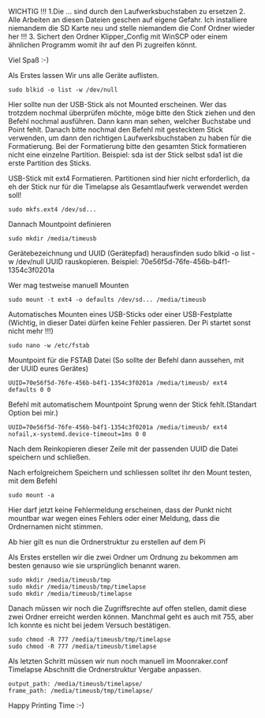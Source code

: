 
WICHTIG !!!
1.Die ... sind durch den Laufwerksbuchstaben zu ersetzen
2. Alle Arbeiten an diesen Dateien geschen auf eigene Gefahr. Ich installiere niemandem die SD Karte neu und stelle niemandem die Conf Ordner wieder her !!!
3. Sichert den Ordner Klipper_Config mit WinSCP oder einem ähnlichen Programm womit ihr auf den Pi zugreifen könnt.

Viel Spaß :-)


Als Erstes lassen Wir uns alle Geräte auflisten.
```
sudo blkid -o list -w /dev/null
```
Hier sollte nun der USB-Stick als not Mounted erscheinen. Wer das trotzdem nochmal überprüfen möchte, möge bitte den Stick ziehen und den Befehl nochmal ausführen.
Dann kann man sehen, welcher Buchstabe und Point fehlt.
Danach bitte nochmal den Befehl mit gestecktem Stick verwenden, um dann den richtigen Laufwerksbuchstaben zu haben für die Formatierung.
Bei der Formatierung bitte den gesamten Stick formatieren nicht eine einzelne Partition. Beispiel: sda ist der Stick selbst sda1 ist die erste Partition des Sticks.

USB-Stick mit ext4 Formatieren.
Partitionen sind hier nicht erforderlich, da eh der Stick nur für die Timelapse als Gesamtlaufwerk verwendet werden soll!
```
sudo mkfs.ext4 /dev/sd...
```
Dannach Mountpoint definieren
```
sudo mkdir /media/timeusb
```
Gerätebezeichnung und UUID (Gerätepfad) herausfinden
sudo blkid -o list -w /dev/null
UUID rauskopieren. Beispiel: 70e56f5d-76fe-456b-b4f1-1354c3f0201a

Wer mag testweise manuell Mounten
```
sudo mount -t ext4 -o defaults /dev/sd... /media/timeusb
```
Automatisches Mounten eines USB-Sticks oder einer USB-Festplatte (Wichtig, in dieser Datei dürfen keine Fehler passieren. Der Pi startet sonst nicht mehr !!!)
```
sudo nano -w /etc/fstab
```
Mountpoint für die FSTAB Datei (So sollte der Befehl dann aussehen, mit der UUID eures Gerätes)
```
UUID=70e56f5d-76fe-456b-b4f1-1354c3f0201a /media/timeusb/ ext4 defaults 0 0
```
Befehl mit automatischem Mountpoint Sprung wenn der Stick fehlt.(Standart Option bei mir.)
```
UUID=70e56f5d-76fe-456b-b4f1-1354c3f0201a /media/timeusb/ ext4 nofail,x-systemd.device-timeout=1ms 0 0 
```
Nach dem Reinkopieren dieser Zeile mit der passenden UUID die Datei speichern und schließen.

Nach erfolgreichem Speichern und schliessen solltet ihr den Mount testen, mit dem Befehl
```
sudo mount -a
```
Hier darf jetzt keine Fehlermeldung erscheinen, dass der Punkt nicht mountbar war wegen eines Fehlers oder einer Meldung, dass die Ordnernamen nicht stimmen.

Ab hier gilt es nun die Ordnerstruktur zu erstellen auf dem Pi

Als Erstes erstellen wir die zwei Ordner um Ordnung zu bekommen am besten genauso wie sie ursprünglich benannt waren.
```
sudo mkdir /media/timeusb/tmp
sudo mkdir /media/timeusb/tmp/timelapse
sudo mkdir /media/timeusb/timelapse
```
Danach müssen wir noch die Zugriffsrechte auf offen stellen, damit diese zwei Ordner erreicht werden können.
Manchmal geht es auch mit 755, aber Ich konnte es nicht bei jedem Versuch bestätigen.
```
sudo chmod -R 777 /media/timeusb/tmp/timelapse
sudo chmod -R 777 /media/timeusb/timelapse
```
Als letzten Schritt müssen wir nun noch manuell im Moonraker.conf Timelapse Abschnitt die Ordnerstruktur Vergabe anpassen.
```
output_path: /media/timeusb/timelapse/
frame_path: /media/timeusb/tmp/timelapse/
```
Happy Printing Time :-)